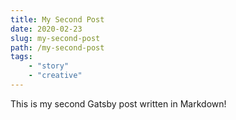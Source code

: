 ```yaml
---
title: My Second Post
date: 2020-02-23
slug: my-second-post
path: /my-second-post
tags:
    - "story"
    - "creative"
---
```

This is my second Gatsby post written in Markdown!